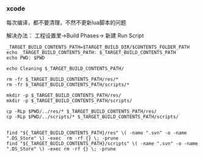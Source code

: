 ### xcode
每次编译，都不要清理，不然不更新lua脚本的问题

解决办法：
工程设置里->Build Phases-> 新建 Run Script
<!-- lang:Shell -->
	_TARGET_BUILD_CONTENTS_PATH=$TARGET_BUILD_DIR/$CONTENTS_FOLDER_PATH
	echo _TARGET_BUILD_CONTENTS_PATH: $_TARGET_BUILD_CONTENTS_PATH
	echo PWD: $PWD

	echo Cleaning $_TARGET_BUILD_CONTENTS_PATH/

	rm -fr $_TARGET_BUILD_CONTENTS_PATH/res/*
	rm -fr $_TARGET_BUILD_CONTENTS_PATH/scripts/*

	mkdir -p $_TARGET_BUILD_CONTENTS_PATH/res/
	mkdir -p $_TARGET_BUILD_CONTENTS_PATH/scripts/

	cp -RLp $PWD/../res/* $_TARGET_BUILD_CONTENTS_PATH/res/
	cp -RLp $PWD/../scripts/* $_TARGET_BUILD_CONTENTS_PATH/scripts/


	find "${_TARGET_BUILD_CONTENTS_PATH}/res" \( -name ".svn" -o -name ".DS_Store" \) -exec  rm -rf {} \; -prune
	find "${_TARGET_BUILD_CONTENTS_PATH}/scripts" \( -name ".svn" -o -name ".DS_Store" \) -exec rm -rf {} \; -prune
